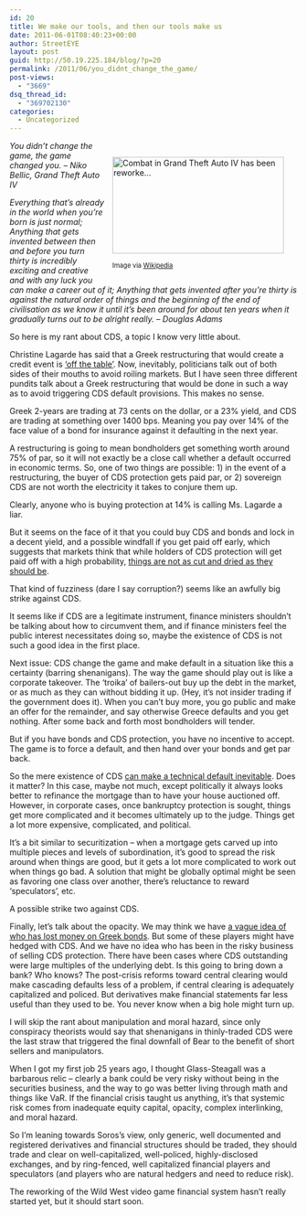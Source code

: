 ```yaml
---
id: 20
title: We make our tools, and then our tools make us
date: 2011-06-01T08:40:23+00:00
author: StreetEYE
layout: post
guid: http://50.19.225.184/blog/?p=20
permalink: /2011/06/you_didnt_change_the_game/
post-views:
  - "3669"
dsq_thread_id:
  - "369702130"
categories:
  - Uncategorized
---
```

<div class="zemanta-img mt-image-right" style="display: block; float: right; width: 310px; margin: 1em;">
  <p>
    <a href="http://en.wikipedia.org/wiki/File:Grand_Theft_Auto_IV_gameplay.jpg"><img src="http://upload.wikimedia.org/wikipedia/en/thumb/3/32/Grand_Theft_Auto_IV_gameplay.jpg/300px-Grand_Theft_Auto_IV_gameplay.jpg" alt="Combat in Grand Theft Auto IV has been reworke..." width="300" height="169" /></a>
  </p>
  
  <p class="zemanta-img-attribution" style="font-size: 0.8em;">
    Image via <a href="http://en.wikipedia.org/wiki/File:Grand_Theft_Auto_IV_gameplay.jpg">Wikipedia</a>
  </p>
</div>

_You didn&#8217;t change the game, the game changed you. &#8211; Niko Bellic, Grand Theft Auto IV_

_Everything that&#8217;s already in the world when you&#8217;re born is just normal; Anything that gets invented between then and before you turn thirty is incredibly exciting and creative and with any luck you can make a career out of it; Anything that gets invented after you&#8217;re thirty is against the natural order of things and the beginning of the end of civilisation as we know it until it&#8217;s been around for about ten years when it gradually turns out to be alright really. &#8211; Douglas Adams_

So here is my rant about CDS, a topic I know very little about.

Christine Lagarde has said that a Greek restructuring that would create a credit event is [&#8216;off the table&#8217;](http://online.wsj.com/article/SB10001424052748704904604576333393150700686.html). Now, inevitably, politicians talk out of both sides of their mouths to avoid roiling markets. But I have seen three different pundits talk about a Greek restructuring that would be done in such a way as to avoid triggering CDS default provisions. This makes no sense.

<!--more-->

Greek 2-years are trading at 73 cents on the dollar, or a 23% yield, and CDS are trading at something over 1400 bps. Meaning you pay over 14% of the face value of a bond for insurance against it defaulting in the next year.

A restructuring is going to mean bondholders get something worth around 75% of par, so it will not exactly be a close call whether a default occurred in economic terms. So, one of two things are possible: 1) in the event of a restructuring, the buyer of CDS protection gets paid par, or 2) sovereign CDS are not worth the electricity it takes to conjure them up.

Clearly, anyone who is buying protection at 14% is calling Ms. Lagarde a liar.

But it seems on the face of it that you could buy CDS and bonds and lock in a decent yield, and a possible windfall if you get paid off early, which suggests that markets think that while holders of CDS protection will get paid off with a high probability, [things are not as cut and dried as they should be](http://ftalphaville.ft.com/blog/2011/05/19/573111/par-don-me-what-was-that-about-greek-cds/).

That kind of fuzziness (dare I say corruption?) seems like an awfully big strike against CDS.

It seems like if CDS are a legitimate instrument, finance ministers shouldn&#8217;t be talking about how to circumvent them, and if finance ministers feel the public interest necessitates doing so, maybe the existence of CDS is not such a good idea in the first place.

Next issue: CDS change the game and make default in a situation like this a certainty (barring shenanigans). The way the game should play out is like a corporate takeover. The &#8216;troika&#8217; of bailers-out buy up the debt in the market, or as much as they can without bidding it up. (Hey, it&#8217;s not insider trading if the government does it). When you can&#8217;t buy more, you go public and make an offer for the remainder, and say otherwise Greece defaults and you get nothing. After some back and forth most bondholders will tender.

But if you have bonds and CDS protection, you have no incentive to accept. The game is to force a default, and then hand over your bonds and get par back.

So the mere existence of CDS [can make a technical default inevitable](http://www.newyorkfed.org/research/staff_reports/sr494.html). Does it matter? In this case, maybe not much, except politically it always looks better to refinance the mortgage than to have your house auctioned off. However, in corporate cases, once bankruptcy protection is sought, things get more complicated and it becomes ultimately up to the judge. Things get a lot more expensive, complicated, and political.

It&#8217;s a bit similar to securitization &#8211; when a mortgage gets carved up into multiple pieces and levels of subordination, it&#8217;s good to spread the risk around when things are good, but it gets a lot more complicated to work out when things go bad. A solution that might be globally optimal might be seen as favoring one class over another, there&#8217;s reluctance to reward &#8216;speculators&#8217;, etc.

A possible strike two against CDS.

Finally, let&#8217;s talk about the opacity. We may think we have [a vague idea of who has lost money on Greek bonds](http://www.businessinsider.com/greek-restructuing-debt-2011-5?op=1). But some of these players might have hedged with CDS. And we have no idea who has been in the risky business of selling CDS protection. There have been cases where CDS outstanding were large multiples of the underlying debt. Is this going to bring down a bank? Who knows? The post-crisis reforms toward central clearing would make cascading defaults less of a problem, if central clearing is adequately capitalized and policed. But derivatives make financial statements far less useful than they used to be. You never know when a big hole might turn up.

I will skip the rant about manipulation and moral hazard, since only conspiracy theorists would say that shenanigans in thinly-traded CDS were the last straw that triggered the final downfall of Bear to the benefit of short sellers and manipulators.

When I got my first job 25 years ago, I thought Glass-Steagall was a barbarous relic &#8211; clearly a bank could be very risky without being in the securities business, and the way to go was better living through math and things like VaR. If the financial crisis taught us anything, it&#8217;s that systemic risk comes from inadequate equity capital, opacity, complex interlinking, and moral hazard.

So I&#8217;m leaning towards Soros&#8217;s view, only generic, well documented and registered derivatives and financial structures should be traded, they should trade and clear on well-capitalized, well-policed, highly-disclosed exchanges, and by ring-fenced, well capitalized financial players and speculators (and players who are natural hedgers and need to reduce risk).

The reworking of the Wild West video game financial system hasn&#8217;t really started yet, but it should start soon.